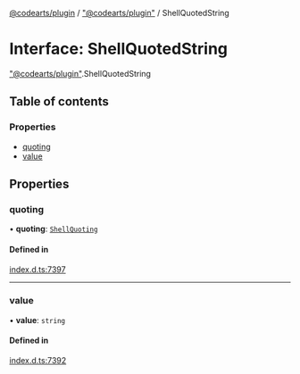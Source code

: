 [@codearts/plugin](../README.md) / ["@codearts/plugin"](../modules/_codearts_plugin_.md) / ShellQuotedString

# Interface: ShellQuotedString

["@codearts/plugin"](../modules/_codearts_plugin_.md).ShellQuotedString

## Table of contents

### Properties

- [quoting](codearts_plugin_.ShellQuotedString.md#quoting)
- [value](codearts_plugin_.ShellQuotedString.md#value)

## Properties

### quoting

• **quoting**: [`ShellQuoting`](../enums/codearts_plugin_.ShellQuoting.md)

#### Defined in

[index.d.ts:7397](https://github.com/huaweicloud/cloudide-plugin-api/blob/03c74e5/index.d.ts#L7397)

___

### value

• **value**: `string`

#### Defined in

[index.d.ts:7392](https://github.com/huaweicloud/cloudide-plugin-api/blob/03c74e5/index.d.ts#L7392)
